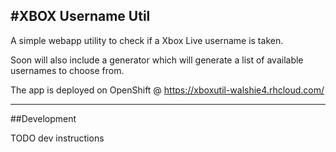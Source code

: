#XBOX Username Util
---
A simple webapp utility to check if a Xbox Live username is taken.

Soon will also include a generator which will generate a list of available
usernames to choose from.

The app is deployed on OpenShift @ https://xboxutil-walshie4.rhcloud.com/

---

##Development

TODO dev instructions

